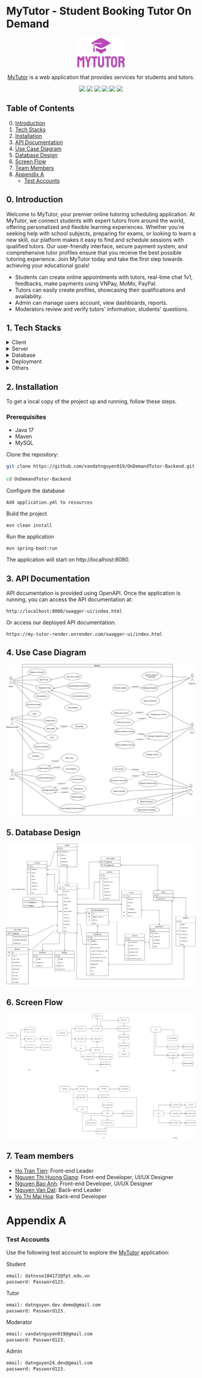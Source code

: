 # MyTutor - Student Booking Tutor On Demand

<div align="center">
    <a href="https://mytutor.id.vn"><img src="./readme/images/mytutor-logo.png" alt="MyTutor" height='80px'/></a>
    <p><a href="https://mytutor.id.vn">MyTutor</a> is a web application that provides services for students and tutors.</p>
</div>
<div align='center'>
<img src="https://img.shields.io/badge/Java-17-blue"> 
<img src="https://img.shields.io/badge/Spring%20Boot-3.2.5-blue"> 
<img src="https://img.shields.io/badge/Build-Passing-green"> 
<img src="https://img.shields.io/badge/Docker-Yes-green"> 
<img src="https://img.shields.io/badge/Server-Yes-green"> 
<img src="https://img.shields.io/badge/API-Yes-green">
<br>
</div>

## Table of Contents
<ol start="0"> 
    <li><a href="#intro">Introduction</a></li>
    <li><a href="#tech">Tech Stacks</a></li>
    <li><a href="#install">Installation</a></li>
    <li><a href="#api-docs">API Documentation</a></li>
    <li><a href="#uc-diagram">Use Case Diagram</a></li>
    <li><a href="#db-design">Database Design</a></li>
    <li><a href="#screen-flow"> Screen Flow</a></li>
    <li><a href="#team-members">Team Members</a></li>
    <li>
        <a href="#app-a">Appendix A</a>
        <ul><li><a href="#test-accounts">Test Accounts</a></li></ul>
    </li>
</ol>


<a id="intro"></a>
## 0. Introduction

Welcome to MyTutor, your premier online tutoring scheduling application. At MyTutor, we connect students with expert tutors from around the world, offering personalized and flexible learning experiences. Whether you're seeking help with school subjects, preparing for exams, or looking to learn a new skill, our platform makes it easy to find and schedule sessions with qualified tutors. Our user-friendly interface, secure payment system, and comprehensive tutor profiles ensure that you receive the best possible tutoring experience. Join MyTutor today and take the first step towards achieving your educational goals!

- Students can create online appointments with tutors, real-time chat 1v1, feedbacks, make payments using VNPay, MoMo, PayPal.
- Tutors can easily create profiles, showcasing their qualifications and availability.
- Admin can manage users account, view dashboards, reports.
- Moderators review and verify tutors' information, students' questions.

<a id="tech"></a>
## 1. Tech Stacks

<details>
  <summary>Client</summary>
  <ul>
    <li>Typescript</li>
    <li>Reactjs</li>
    <li>ANT Design</li>
    <li>Styled Components</li>
    <li>Axios</li>
  </ul>
</details>

<details>
  <summary>Server</summary>
  <ul>
    <li>Spring Boot</li>
    <li>Spring Mail</li>
    <li>Spring JPA</li>
    <li>Hibernate</li>
    <li>Spring Security</li>
    <li>JWT</li>
    <li>OAuth2.0</li>
    <li>Swagger OpenAPI</li>
    <li>WebSocket</li>
  </ul>
</details>

<details>
<summary>Database</summary>
  <ul>
    <li>MySQL</li>
  </ul>
</details>

<details>
<summary>Deployment</summary>
  <ul>
    <li>Docker</li>
    <li><a href="https://render.com/">Render</a></li>
    <li><a href="https://railway.app/">Railway</a></li>
  </ul>
</details>

<details>
<summary>Others</summary>
  <ul>
    <li>VNPay</li>
    <li>MoMo</li>
    <li>PayPal</li>
    <li>Firebase</li>
  </ul>
</details>

<a id="install"></a>
## 2. Installation
To get a local copy of the project up and running, follow these steps.

### Prerequisites
- Java 17 
- Maven
- MySQL

Clone the repository:

```bash
git clone https://github.com/vandatnguyen919/OnDemandTutor-Backend.git

cd OnDemandTutor-Backend
```

Configure the database
```
Add application.yml to resources
```

Build the project
```
mvn clean install
```

Run the application
```
mvn spring-boot:run
```
The application will start on http://localhost:8080.

<a id="api-docs"></a>
## 3. API Documentation

API documentation is provided using OpenAPI. Once the application is running, you can access the API documentation at:
```
http://localhost:8080/swagger-ui/index.html
```

Or access our deployed API documentation:
```
https://my-tutor-render.onrender.com/swagger-ui/index.html
```

<a id="uc-diagram"></a>
## 4. Use Case Diagram
<img src="./readme/images/UseCase.drawio.svg" />

<a id="db-design"></a>
## 5. Database Design
<img src="./readme/images/UseCase-ERD.jpg" />

<a id="screen-flow"></a>
## 6. Screen Flow
<img src="./readme/images/OnDemandTutor-Screen Flow.drawio.svg" />

<a id="team-members"></a>
## 7. Team members

- [Ho Tran Tien](https://github.com/trtien05): Front-end Leader
- [Nguyen Thi Huong Giang](https://github.com/Mia-534): Front-end Developer, UI/UX Designer
- [Nguyen Bao Anh](https://github.com/alicee-19): Front-end Developer, UI/UX Designer
- [Nguyen Van Dat](https://github.com/vandatnguyen919): Back-end Leader
- [Vo Thi Mai Hoa](https://github.com/vohoa2004): Back-end Developer

<a id="app-a"></a>
# Appendix A
<a id="test-accounts"></a>
### Test Accounts
Use the following test account to explore the <a href="https://mytutor.id.vn">MyTutor</a> application:

Student 
```
email: datnvse184172@fpt.edu.vn
password: Password123.
```
Tutor 
```
email: datnguyen.dev.demo@gmail.com
password: Password123.
```

Moderator 
```
email: vandatnguyen919@gmail.com   
password: Password123.
```

Admin 
```
email: datnguyen24.dev@gmail.com
password: Password123.
```